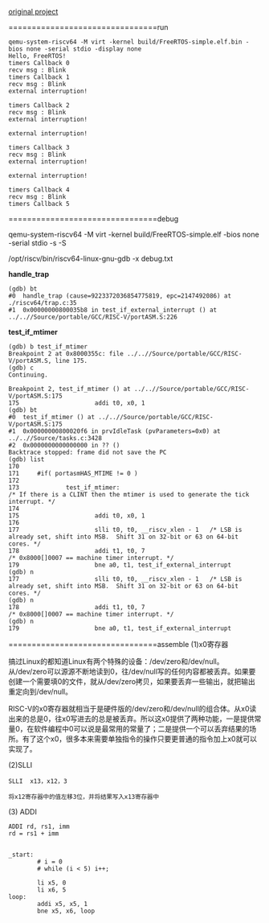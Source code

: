[original project](https://github.com/OSCPU/FreeRTOS/tree/afbd3dca6a385498424a34a7e26493d97e58f8eb)

================================run
```
qemu-system-riscv64 -M virt -kernel build/FreeRTOS-simple.elf.bin -bios none -serial stdio -display none
Hello, FreeRTOS!
timers Callback 0
recv msg : Blink
timers Callback 1
recv msg : Blink
external interruption!

timers Callback 2
recv msg : Blink
external interruption!

external interruption!

timers Callback 3
recv msg : Blink
external interruption!

external interruption!

timers Callback 4
recv msg : Blink
timers Callback 5
```

================================debug


qemu-system-riscv64 -M virt -kernel build/FreeRTOS-simple.elf -bios none -serial stdio -s -S

/opt/riscv/bin/riscv64-linux-gnu-gdb -x  debug.txt 


**handle_trap**

```
(gdb) bt
#0  handle_trap (cause=9223372036854775819, epc=2147492086) at ./riscv64/trap.c:35
#1  0x00000000800035b8 in test_if_external_interrupt () at ../..//Source/portable/GCC/RISC-V/portASM.S:226
```

**test_if_mtimer**

```
(gdb) b test_if_mtimer
Breakpoint 2 at 0x8000355c: file ../..//Source/portable/GCC/RISC-V/portASM.S, line 175.
(gdb) c
Continuing.

Breakpoint 2, test_if_mtimer () at ../..//Source/portable/GCC/RISC-V/portASM.S:175
175                     addi t0, x0, 1
(gdb) bt
#0  test_if_mtimer () at ../..//Source/portable/GCC/RISC-V/portASM.S:175
#1  0x00000000800020f6 in prvIdleTask (pvParameters=0x0) at ../..//Source/tasks.c:3428
#2  0x0000000000000000 in ?? ()
Backtrace stopped: frame did not save the PC
(gdb) list
170
171     #if( portasmHAS_MTIME != 0 )
172
173             test_if_mtimer:                                         /* If there is a CLINT then the mtimer is used to generate the tick interrupt. */
174
175                     addi t0, x0, 1
176
177                     slli t0, t0, __riscv_xlen - 1   /* LSB is already set, shift into MSB.  Shift 31 on 32-bit or 63 on 64-bit cores. */
178                     addi t1, t0, 7                                  /* 0x8000[]0007 == machine timer interrupt. */
179                     bne a0, t1, test_if_external_interrupt
(gdb) n
177                     slli t0, t0, __riscv_xlen - 1   /* LSB is already set, shift into MSB.  Shift 31 on 32-bit or 63 on 64-bit cores. */
(gdb) n
178                     addi t1, t0, 7                                  /* 0x8000[]0007 == machine timer interrupt. */
(gdb) n
179                     bne a0, t1, test_if_external_interrupt
```


================================assemble
(1)x0寄存器

搞过Linux的都知道Linux有两个特殊的设备：/dev/zero和/dev/null。从/dev/zero可以源源不断地读到0，往/dev/null写的任何内容都被丢弃。如果要创建一个需要填0的文件，就从/dev/zero拷贝，如果要丢弃一些输出，就把输出重定向到/dev/null。

RISC-V的x0寄存器就相当于是硬件版的/dev/zero和/dev/null的组合体。从x0读出来的总是0，往x0写进去的总是被丢弃。所以这x0提供了两种功能，一是提供常量0，在软件编程中0可以说是最常用的常量了；二是提供一个可以丢弃结果的场所。有了这个x0，很多本来需要单独指令的操作只要更普通的指令加上x0就可以实现了。

(2)SLLI
```
SLLI  x13，x12，3

将x12寄存器中的值左移3位，并将结果写入x13寄存器中 
```

(3) ADDI
```
ADDI rd, rs1, imm 
rd = rs1 + imm


_start:
        # i = 0
        # while (i < 5) i++;

        li x5, 0
        li x6, 5
loop:
        addi x5, x5, 1
        bne x5, x6, loop
```

